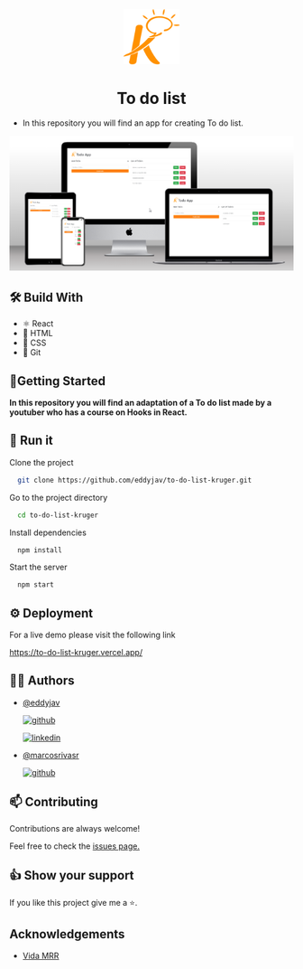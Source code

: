 <p align="center">
<img src='src/img/logoKrB.png' width='100px'>
</p>

<h1 align="center">To do list</h1>

- In this repository you will find an app for creating To do list.

<img src='src/img/Mockups_TD.png'>

## 🛠 Build With

- ⚛️ React
- 🧱 HTML
- 🎨 CSS
- 🚀 Git

## 🔌Getting Started

**In this repository you will find an adaptation of a To do list made by a youtuber who has a course on Hooks in React.**

## 🚀 Run it

Clone the project

```bash
  git clone https://github.com/eddyjav/to-do-list-kruger.git
```

Go to the project directory

```bash
  cd to-do-list-kruger
```

Install dependencies

```bash
  npm install
```

Start the server

```bash
  npm start
```

## ⚙️ Deployment

For a live demo please visit the following link

https://to-do-list-kruger.vercel.app/

## 👨‍💻 Authors

- [@eddyjav](https://github.com/eddyjav/)

  [![github](https://img.shields.io/badge/Github-171515?style=for-the-badge&logo=github&logoColor=white)](https://github.com/eddyjav)

  [![linkedin](https://img.shields.io/badge/linkedin-0A66C2?style=for-the-badge&logo=linkedin&logoColor=white)](https://www.linkedin.com/in/javier-yanez-st/)

- [@marcosrivasr](https://github.com/marcosrivasr)

  [![github](https://img.shields.io/badge/Github-171515?style=for-the-badge&logo=github&logoColor=white)](https://github.com/marcosrivasr)

## 📫 Contributing

Contributions are always welcome!

Feel free to check the [issues page.](https://github.com/eddyjav/to-do-list-kruger/issues)

## 👍 Show your support

If you like this project give me a ⭐.

## Acknowledgements

- [Vida MRR](https://www.youtube.com/watch?v=oT-feDPuJmk&t=13187s)
